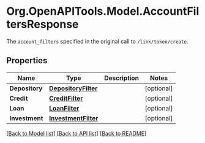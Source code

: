 # Org.OpenAPITools.Model.AccountFiltersResponse
The `account_filters` specified in the original call to `/link/token/create`. 

## Properties

Name | Type | Description | Notes
------------ | ------------- | ------------- | -------------
**Depository** | [**DepositoryFilter**](DepositoryFilter.md) |  | [optional] 
**Credit** | [**CreditFilter**](CreditFilter.md) |  | [optional] 
**Loan** | [**LoanFilter**](LoanFilter.md) |  | [optional] 
**Investment** | [**InvestmentFilter**](InvestmentFilter.md) |  | [optional] 

[[Back to Model list]](../README.md#documentation-for-models) [[Back to API list]](../README.md#documentation-for-api-endpoints) [[Back to README]](../README.md)

